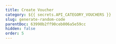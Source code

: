 ```yaml
---
title: Create Voucher
category: ${{ secrets.API_CATEGORY_VOUCHERS }}
slug: generate-random-code
parentDoc: 63990b2ff90ceb006a5e59cc
hidden: false
order: 5
---
```

